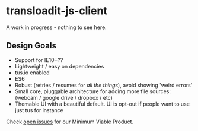# transloadit-js-client

A work in progress - nothing to see here.

## Design Goals
 
 - Support for IE10+??
 - Lightweight / easy on dependencies
 - tus.io enabled
 - ES6
 - Robust (retries / resumes for *all the things*), avoid showing 'weird errors'
 - Small core, pluggable architecture for adding more file sources: (webcam / google drive / dropbox / etc)
 - Themable UI with a beautiful default. UI is opt-out if people want to use just tus for instance

Check [open issues](https://github.com/transloadit/transloadit-js-client/milestones/Minimum%20Viable%20Product) for our Minimum Viable Product. 
